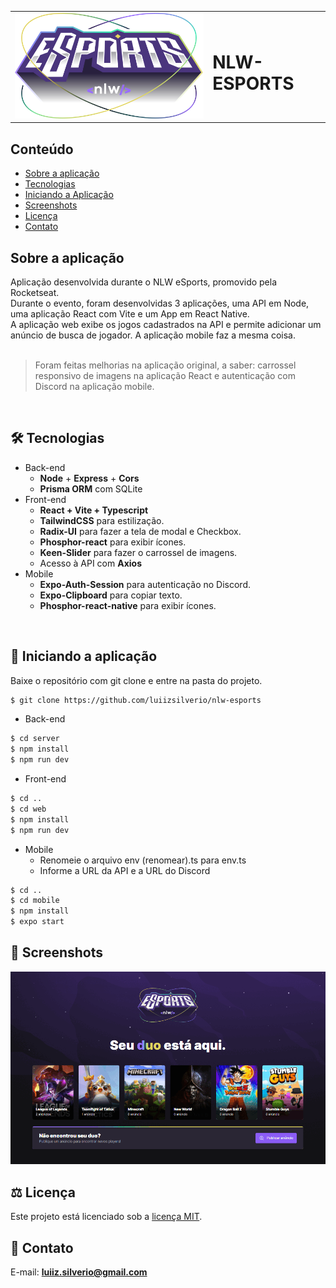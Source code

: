 <table>
  <tr>
    <td><img src="https://github.com/luiizsilverio/nlw-esports/blob/master/web/src/assets/logo-nlw-esports.svg" /></td>
    <td><h1>NLW-ESPORTS</h1></td>
  </tr>
</table>

## Conteúdo
* [Sobre a aplicação](#sobre-a-aplicação)
* [Tecnologias](#hammer_and_wrench-tecnologias)
* [Iniciando a Aplicação](#car-Iniciando-a-aplicação)
* [Screenshots](#camera_flash-screenshots)
* [Licença](#balance_scale-licença)
* [Contato](#email-contato)

## Sobre a aplicação
Aplicação desenvolvida durante o NLW eSports, promovido pela Rocketseat.<br />
Durante o evento, foram desenvolvidas 3 aplicações, uma API em Node, uma aplicação React com Vite e um App em React Native.<br />
A aplicação web exibe os jogos cadastrados na API e permite adicionar um anúncio de busca de jogador. A aplicação mobile faz a mesma coisa.<br />
<br />
<blockquote>
  Foram feitas melhorias na aplicação original, a saber: carrossel responsivo de imagens na aplicação React e autenticação com Discord na aplicação mobile.
</blockquote>
<br />

## :hammer_and_wrench: Tecnologias
* Back-end
  * __Node__ + __Express__ + __Cors__
  * __Prisma ORM__ com SQLite
* Front-end
  * __React + Vite + Typescript__
  * __TailwindCSS__ para estilização.
  * __Radix-UI__ para fazer a tela de modal e Checkbox.
  * __Phosphor-react__ para exibir ícones.
  * __Keen-Slider__ para fazer o carrossel de imagens.
  * Acesso à API com __Axios__
* Mobile
  * __Expo-Auth-Session__ para autenticação no Discord.
  * __Expo-Clipboard__ para copiar texto.
  * __Phosphor-react-native__ para exibir ícones.
<br />

## :car: Iniciando a aplicação
Baixe o repositório com git clone e entre na pasta do projeto.
```bash
$ git clone https://github.com/luiizsilverio/nlw-esports
```
* Back-end
```bash
$ cd server
$ npm install
$ npm run dev
```
* Front-end
```bash
$ cd ..
$ cd web
$ npm install
$ npm run dev
```
* Mobile
  * Renomeie o arquivo env (renomear).ts para env.ts
  * Informe a URL da API e a URL do Discord
```bash
$ cd ..
$ cd mobile
$ npm install
$ expo start
```

## :camera_flash: Screenshots
![](https://github.com/luiizsilverio/nlw-esports/blob/master/web/src/assets/nlw-esports.gif)

## :balance_scale: Licença
Este projeto está licenciado sob a [licença MIT](LICENSE).

## :email: Contato

E-mail: [**luiiz.silverio@gmail.com**](mailto:luiiz.silverio@gmail.com)
